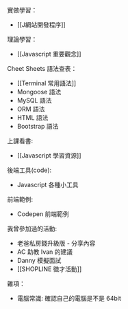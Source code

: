 實做學習：
* [[J網站開發程序]]

理論學習：
* [[Javascript 重要觀念]]

Cheet Sheets 語法查表：
* [[Terminal 常用語法]]
* Mongoose 語法
* MySQL 語法
* ORM 語法
* HTML 語法
* Bootstrap 語法


上課看書: 
* [[Javascript 學習資源]]


後端工具(code):
* Javascript 各種小工具


前端範例:
* Codepen 前端範例


我曾參加過的活動:
* 老爸私房錢升級版 - 分享內容
* AC 助教 Ivan 的建議
* Danny 模擬面試
* [[SHOPLINE 徵才活動]]


雜項：
* 電腦常識: 確認自己的電腦是不是 64bit